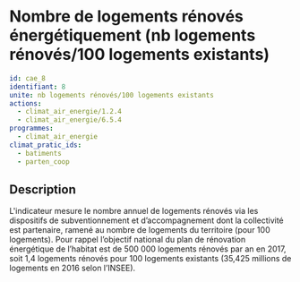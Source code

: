 # Nombre de logements rénovés énergétiquement (nb logements rénovés/100 logements existants)
```yaml
id: cae_8
identifiant: 8
unite: nb logements rénovés/100 logements existants
actions:
  - climat_air_energie/1.2.4
  - climat_air_energie/6.5.4
programmes:
  - climat_air_energie
climat_pratic_ids:
  - batiments
  - parten_coop
```
## Description
L'indicateur mesure le nombre annuel de logements rénovés via les dispositifs de subventionnement et d’accompagnement dont la collectivité est partenaire, ramené au nombre de logements du territoire (pour 100 logements). Pour rappel l’objectif national du plan de rénovation énergétique de l’habitat est de 500 000 logements rénovés par an en 2017, soit 1,4 logements rénovés pour 100 logements existants (35,425 millions de logements en 2016 selon l’INSEE).




